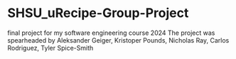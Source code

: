 # SHSU_uRecipe-Group-Project
final project for my software engineering course 2024
The project was spearheaded by Aleksander Geiger, Kristoper Pounds, Nicholas Ray,
Carlos Rodriguez,  Tyler Spice-Smith

